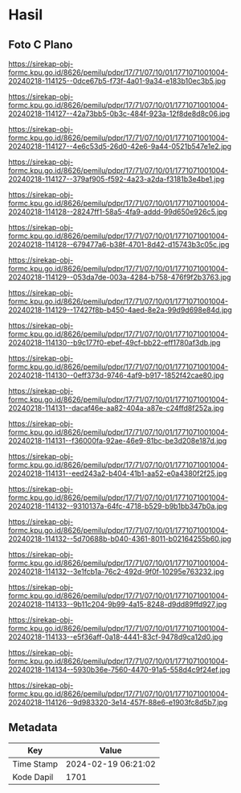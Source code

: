 # Hasil

## Foto C Plano

https://sirekap-obj-formc.kpu.go.id/8626/pemilu/pdpr/17/71/07/10/01/1771071001004-20240218-114125--0dce67b5-f73f-4a01-9a34-e183b10ec3b5.jpg

https://sirekap-obj-formc.kpu.go.id/8626/pemilu/pdpr/17/71/07/10/01/1771071001004-20240218-114127--42a73bb5-0b3c-484f-923a-12f8de8d8c06.jpg

https://sirekap-obj-formc.kpu.go.id/8626/pemilu/pdpr/17/71/07/10/01/1771071001004-20240218-114127--4e6c53d5-26d0-42e6-9a44-0521b547e1e2.jpg

https://sirekap-obj-formc.kpu.go.id/8626/pemilu/pdpr/17/71/07/10/01/1771071001004-20240218-114127--379af905-f592-4a23-a2da-f3181b3e4be1.jpg

https://sirekap-obj-formc.kpu.go.id/8626/pemilu/pdpr/17/71/07/10/01/1771071001004-20240218-114128--28247ff1-58a5-4fa9-addd-99d650e926c5.jpg

https://sirekap-obj-formc.kpu.go.id/8626/pemilu/pdpr/17/71/07/10/01/1771071001004-20240218-114128--679477a6-b38f-4701-8d42-d15743b3c05c.jpg

https://sirekap-obj-formc.kpu.go.id/8626/pemilu/pdpr/17/71/07/10/01/1771071001004-20240218-114129--053da7de-003a-4284-b758-476f9f2b3763.jpg

https://sirekap-obj-formc.kpu.go.id/8626/pemilu/pdpr/17/71/07/10/01/1771071001004-20240218-114129--17427f8b-b450-4aed-8e2a-99d9d698e84d.jpg

https://sirekap-obj-formc.kpu.go.id/8626/pemilu/pdpr/17/71/07/10/01/1771071001004-20240218-114130--b9c177f0-ebef-49cf-bb22-eff1780af3db.jpg

https://sirekap-obj-formc.kpu.go.id/8626/pemilu/pdpr/17/71/07/10/01/1771071001004-20240218-114130--0eff373d-9746-4af9-b917-1852f42cae80.jpg

https://sirekap-obj-formc.kpu.go.id/8626/pemilu/pdpr/17/71/07/10/01/1771071001004-20240218-114131--dacaf46e-aa82-404a-a87e-c24ffd8f252a.jpg

https://sirekap-obj-formc.kpu.go.id/8626/pemilu/pdpr/17/71/07/10/01/1771071001004-20240218-114131--f36000fa-92ae-46e9-81bc-be3d208e187d.jpg

https://sirekap-obj-formc.kpu.go.id/8626/pemilu/pdpr/17/71/07/10/01/1771071001004-20240218-114131--eed243a2-b404-41b1-aa52-e0a4380f2f25.jpg

https://sirekap-obj-formc.kpu.go.id/8626/pemilu/pdpr/17/71/07/10/01/1771071001004-20240218-114132--9310137a-64fc-4718-b529-b9b1bb347b0a.jpg

https://sirekap-obj-formc.kpu.go.id/8626/pemilu/pdpr/17/71/07/10/01/1771071001004-20240218-114132--5d70688b-b040-4361-8011-b02164255b60.jpg

https://sirekap-obj-formc.kpu.go.id/8626/pemilu/pdpr/17/71/07/10/01/1771071001004-20240218-114132--3e1fcb1a-76c2-492d-9f0f-10295e763232.jpg

https://sirekap-obj-formc.kpu.go.id/8626/pemilu/pdpr/17/71/07/10/01/1771071001004-20240218-114133--9b11c204-9b99-4a15-8248-d9dd89ffd927.jpg

https://sirekap-obj-formc.kpu.go.id/8626/pemilu/pdpr/17/71/07/10/01/1771071001004-20240218-114133--e5f36aff-0a18-4441-83cf-9478d9ca12d0.jpg

https://sirekap-obj-formc.kpu.go.id/8626/pemilu/pdpr/17/71/07/10/01/1771071001004-20240218-114134--5930b36e-7560-4470-91a5-558d4c9f24ef.jpg

https://sirekap-obj-formc.kpu.go.id/8626/pemilu/pdpr/17/71/07/10/01/1771071001004-20240218-114126--9d983320-3e14-457f-88e6-e1903fc8d5b7.jpg


## Metadata

| Key        | Value               |
| ---------- | ------------------- |
| Time Stamp | 2024-02-19 06:21:02 |
| Kode Dapil | 1701                |



